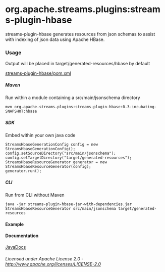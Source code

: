 org.apache.streams.plugins:streams-plugin-hbase
===============================================

streams-plugin-hbase generates resources from json schemas to assist with indexing of json data using Apache HBase.

### Usage

Output will be placed in target/generated-resources/hbase by default

[streams-plugin-hbase/pom.xml](streams-plugin-hbase/pom.xml "streams-plugin-hbase/pom.xml")

##### Maven

Run within a module containing a src/main/jsonschema directory

    mvn org.apache.streams.plugins:streams-plugin-hbase:0.3-incubating-SNAPSHOT:hbase

##### SDK

Embed within your own java code

    StreamsHbaseGenerationConfig config = new StreamsHbaseGenerationConfig();
    config.setSourceDirectory("src/main/jsonschema");
    config.setTargetDirectory("target/generated-resources");
    StreamsHbaseResourceGenerator generator = new StreamsHbaseResourceGenerator(config);
    generator.run();

##### CLI
 
Run from CLI without Maven

    java -jar streams-plugin-hbase-jar-with-dependencies.jar StreamsHbaseResourceGenerator src/main/jsonschema target/generated-resources

#### Example

#### Documentation

[JavaDocs](apidocs/index.html "JavaDocs")

###### Licensed under Apache License 2.0 - http://www.apache.org/licenses/LICENSE-2.0